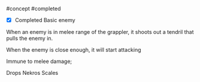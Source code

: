 #concept #completed
- [x] Completed
Basic enemy

When an enemy is in melee range of the grappler, it shoots out a tendril that pulls the enemy in.

When the enemy is close enough, it will start attacking

Immune to melee damage;

Drops Nekros Scales